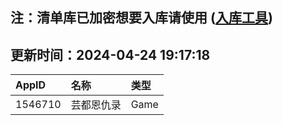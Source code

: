 ## 注：清单库已加密想要入库请使用 ([入库工具](https://github.com/BlankTMing/ManifestAutoUpdate/releases))

## 更新时间：2024-04-24 19:17:18
| AppID | 名称 | 类型  |
| :-------------------- | :----------------------------- | :----------- |
| 1546710 | 芸都恩仇录| Game |
